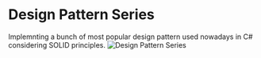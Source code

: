 # Design Pattern Series
Implemnting a bunch of most popular design pattern used nowadays in C# considering SOLID principles.
![Design Pattern Series](https://i.imgur.com/PHdnA9X.png)
